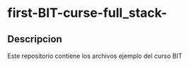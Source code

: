 # first-BIT-curse-full_stack-
## Descripcion
Este repositorio contiene los archivos ejemplo del curso BIT
